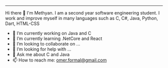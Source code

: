 <hr>
Hi there 👋 I'm Methyan. I am a second year software engineering student. I work and improve myself in many languages such as C, C#, Java, Python, Dart, HTML-CSS



- 🔭 I’m currently working on Java and C
- 🌱 I’m currently learning .NetCore and React
- 👯 I’m looking to collaborate on ...
- 🤔 I’m looking for help with ...
- 💬 Ask me about C and Java
- 📫 How to reach me: omer.formal@gmail.com

